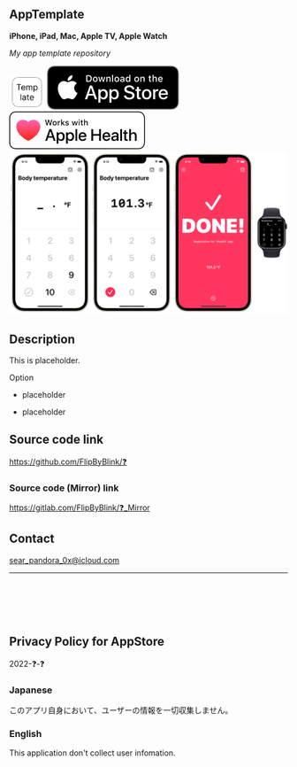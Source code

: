 AppTemplate
-----------
__iPhone, iPad, Mac, Apple TV, Apple Watch__

_My app template repository_

<img src="Shared/Rest/READMEAssets/icon.png" width="64">

<a href="https://apps.apple.com/app/id❓" target="blank">
    <img src="Shared/Rest/READMEAssets/appstore_badge.svg">
</a>

<img src="Shared/Rest/READMEAssets/apple_health_badge.svg">

<img src="Shared/Rest/READMEAssets/screenshot1200w.png" width="600">


Description
------------
This is placeholder.


Option

- placeholder

- placeholder


Source code link
-----------------
https://github.com/FlipByBlink/❓

### Source code (Mirror) link
https://gitlab.com/FlipByBlink/❓_Mirror


Contact
--------
sear_pandora_0x@icloud.com


* * *

<br>
<br>
<br>
<br>


Privacy Policy for AppStore
---------------------------
2022-❓-❓

### Japanese
このアプリ自身において、ユーザーの情報を一切収集しません。

### English
This application don't collect user infomation.


<br>
<br>
<br>
<br>


<!-- URL "Support page for AppStore" -->
<!-- https://flipbyblink.github.io/❓/ -->
<!-- URL "Privacy Policy for AppStore" -->
<!-- https://flipbyblink.github.io/❓/#privacy-policy-for-appstore -->
